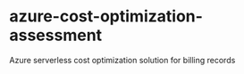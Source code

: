 # azure-cost-optimization-assessment
Azure serverless cost optimization solution for billing records
